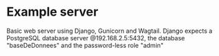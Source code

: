 # Example server
Basic web server using Django, Gunicorn and Wagtail.
Django expects a PostgreSQL database server @192.168.2.5:5432, the database "baseDeDonnees" and the password-less role "admin"
